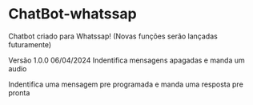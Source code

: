 # ChatBot-whatssap
Chatbot criado para Whatssap! (Novas funções serão lançadas futuramente)

Versão 1.0.0 06/04/2024
Indentifica mensagens apagadas e manda um audio

Indentifica uma mensagem pre programada e manda uma resposta pre pronta
